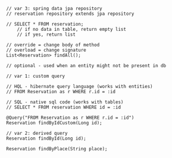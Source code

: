     // var 3: spring data jpa repository
    // reservation repository extends jpa repository

    // SELECT * FROM reservation;
        // if no data in table, return empty list
        // if yes, return list
    
    // override = change body of method
    // overload = change signature
    List<Reservation> findAll();
    
    // optional - used when an entity might not be present in db
    
    // var 1: custom query
    
    // HQL - hibernate query language (works with entities)
    // FROM Reservation as r WHERE r.id = :id
    
    // SQL - native sql code (works with tables)
    // SELECT * FROM reservation WHERE id = :id
    
    @Query("FROM Reservation as r WHERE r.id = :id")
    Reservation findByIdCustom(Long id);
    
    // var 2: derived query
    Reservation findById(Long id);
    
    Reservation findByPlace(String place);